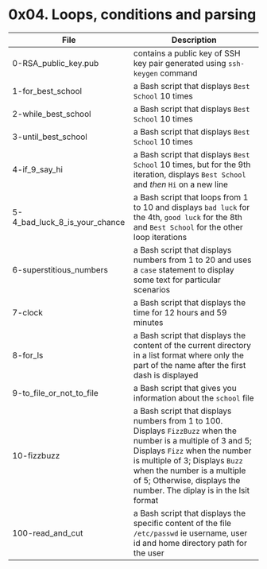 # 0x04. Loops, conditions and parsing
|File					|Description						|
|-----------------------------|-----------------------------------------------|
|0-RSA_public_key.pub		|contains a public key of SSH key pair generated using `ssh-keygen` command |
|1-for_best_school		|a Bash script that displays `Best School` 10 times	|
|2-while_best_school		|a Bash script that displays `Best School` 10 times	|
|3-until_best_school		|a Bash script that displays `Best School` 10 times	|
|4-if_9_say_hi			|a Bash script that displays `Best School` 10 times, but for the 9th iteration, displays `Best School` and _then_ `Hi` on a new line|
|5-4_bad_luck_8_is_your_chance|a Bash script that loops from 1 to 10 and displays `bad luck` for the 4th, `good luck` for the 8th and `Best School` for the other loop iterations |
|6-superstitious_numbers	|a Bash script that displays numbers from 1 to 20 and uses a `case` statement to display some text for particular scenarios |
|7-clock				|a Bash script that displays the time for 12 hours and 59 minutes		|
|8-for_ls				|a Bash script that displays the content of the current directory in a list format where only the part of the name after the first dash is displayed |
|9-to_file_or_not_to_file	|a Bash script that gives you information about the `school` file	|
|10-fizzbuzz			|a Bash script that displays numbers from 1 to 100. Displays `FizzBuzz` when the number is a multiple of 3 and 5; Displays `Fizz` when the number is multiple of 3; Displays `Buzz` when the number is a multiple of 5; Otherwise, displays the number. The diplay is in the lsit format	|
|100-read_and_cut			| a Bash script that displays the specific content of the file `/etc/passwd` ie username, user id and home directory path for the user	|

